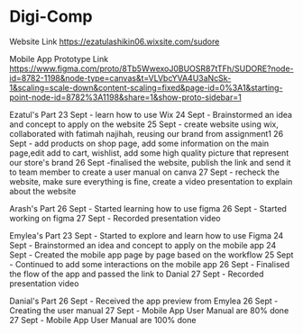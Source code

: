 # Digi-Comp
Website Link
https://ezatulashikin06.wixsite.com/sudore

Mobile App Prototype Link
https://www.figma.com/proto/8Tb5WwexoJ0BUOSR87tTFh/SUDORE?node-id=8782-1198&node-type=canvas&t=VLVbcYVA4U3aNcSk-1&scaling=scale-down&content-scaling=fixed&page-id=0%3A1&starting-point-node-id=8782%3A1198&share=1&show-proto-sidebar=1

Ezatul's Part
23 Sept - learn how to use Wix
24 Sept - Brainstormed an idea and concept to apply on the website
25 Sept - create website using wix, collaborated with fatimah najihah, reusing our brand from assignment1
26 Sept - add products on shop page, add some information on the main page,edit add to cart, wishlist, add some high quality picture that represent our store's brand
26 Sept -finalised the website, publish the link and send it to team member to create a user manual on canva
27 Sept - recheck the website, make sure everything is fine, create a video presentation to explain about the website 

Arash's Part
26 Sept - Started learning how to use figma
26 Sept - Started working on figma 
27 Sept - Recorded presentation video

Emylea's Part
23 Sept - Started to explore and learn how to use Figma 
24 Sept - Brainstormed an idea and concept to apply on the mobile app
24 Sept - Created the mobile app page by page based on the workflow
25 Sept - Continued to add some interactions on the mobile app
26 Sept - Finalised the flow of the app and passed the link to Danial
27 Sept - Recorded presentation video

Danial's Part
26 Sept - Received the app preview from Emylea
26 Sept - Creating the user manual
27 Sept - Mobile App User Manual are 80% done
27 Sept - Mobile App User Manual are 100% done

